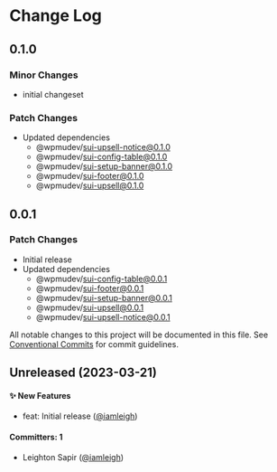 # Change Log

## 0.1.0

### Minor Changes

- initial changeset

### Patch Changes

- Updated dependencies
  - @wpmudev/sui-upsell-notice@0.1.0
  - @wpmudev/sui-config-table@0.1.0
  - @wpmudev/sui-setup-banner@0.1.0
  - @wpmudev/sui-footer@0.1.0
  - @wpmudev/sui-upsell@0.1.0

## 0.0.1

### Patch Changes

- Initial release
- Updated dependencies
  - @wpmudev/sui-config-table@0.0.1
  - @wpmudev/sui-footer@0.0.1
  - @wpmudev/sui-setup-banner@0.0.1
  - @wpmudev/sui-upsell@0.0.1
  - @wpmudev/sui-upsell-notice@0.0.1

All notable changes to this project will be documented in this file. See
[Conventional Commits](https://conventionalcommits.org/) for commit guidelines.

## Unreleased (2023-03-21)

#### ✨ New Features

- feat: Initial release ([@iamleigh](https://github.com/iamleigh))

#### Committers: 1

- Leighton Sapir ([@iamleigh](https://github.com/iamleigh))
